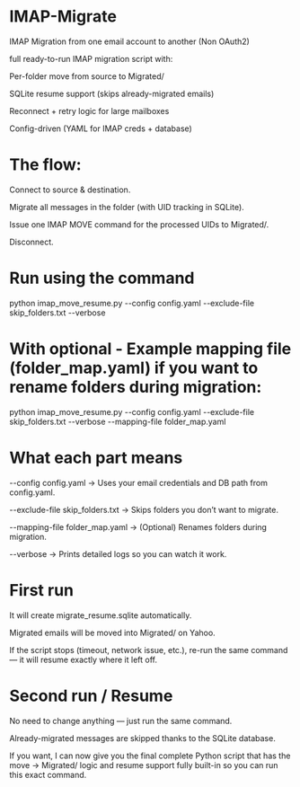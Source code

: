 # IMAP-Migrate
IMAP Migration from one email account to another (Non OAuth2)

full ready-to-run IMAP migration script with:

Per-folder move from source to Migrated/<Folder>

SQLite resume support (skips already-migrated emails)

Reconnect + retry logic for large mailboxes

Config-driven (YAML for IMAP creds + database)

# The flow:

Connect to source & destination.

Migrate all messages in the folder (with UID tracking in SQLite).

Issue one IMAP MOVE command for the processed UIDs to Migrated/<OriginalFolderName>.

Disconnect.

# Run using the command 

python imap_move_resume.py --config config.yaml --exclude-file skip_folders.txt --verbose


# With optional - Example mapping file (folder_map.yaml) if you want to rename folders during migration:

python imap_move_resume.py --config config.yaml --exclude-file skip_folders.txt --verbose --mapping-file folder_map.yaml 

# What each part means
--config config.yaml → Uses your email credentials and DB path from config.yaml.

--exclude-file skip_folders.txt → Skips folders you don’t want to migrate.

--mapping-file folder_map.yaml → (Optional) Renames folders during migration.

--verbose → Prints detailed logs so you can watch it work.

# First run
It will create migrate_resume.sqlite automatically.

Migrated emails will be moved into Migrated/<OriginalFolder> on Yahoo.

If the script stops (timeout, network issue, etc.), re-run the same command —
it will resume exactly where it left off.

#  Second run / Resume
No need to change anything — just run the same command.

Already-migrated messages are skipped thanks to the SQLite database.

If you want, I can now give you the final complete Python script that has the move → Migrated/<Folder> logic and resume support fully built-in so you can run this exact command.

